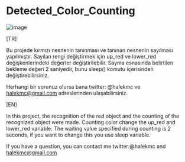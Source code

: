# Detected_Color_Counting

![image](https://user-images.githubusercontent.com/59288230/132953374-9ecbd298-f005-4f59-ae43-a17e39e24f16.png)

[TR]

Bu projede kırmızı nesnenin tanınması ve tanınan nesnenin sayılması yapılmıştır. Sayılan rengi değiştirmek için up_red ve lower_red değişkenlerindeki değerler değiştirilebilir. Sayma esnasında belirtilen bekleme değeri 2 saniyedir, bunu sleep() komutu içerisinden değiştirebilirsiniz. 

Herhangi bir sorunuz olursa bana twitter: @halekmc ve halekmc@gmail.com adreslerinden ulaşabilirsiniz.


[EN]

In this project, the recognition of the red object and the counting of the recognized object were made. Counting color change the up_red and lower_red variable. The waiting value specified during counting is 2 seconds, if you want to change this you use sleep variable. 

If you have a question, you can contact me twitter:@halekmc and halekmc@gmail.com
